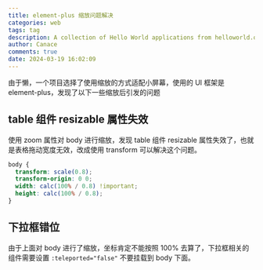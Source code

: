 ```yaml
---
title: element-plus 缩放问题解决
categories: web
tags: tag
description: A collection of Hello World applications from helloworld.org.
author: Canace
comments: true
date: 2024-03-19 16:02:09
---
```


由于懒，一个项目选择了使用缩放的方式适配小屏幕，使用的 UI 框架是 element-plus，发现了以下一些缩放后引发的问题

## table 组件 resizable 属性失效

使用 zoom 属性对 body 进行缩放，发现 table 组件 resizable 属性失效了，也就是表格拖动宽度无效，改成使用 transform 可以解决这个问题。

```css
body {
  transform: scale(0.8);
  transform-origin: 0 0;
  width: calc(100% / 0.8) !important;
  height: calc(100% / 0.8);
}
```

## 下拉框错位

由于上面对 body 进行了缩放，坐标肯定不能按照 100% 去算了，下拉框相关的组件需要设置 `:teleported="false"` 不要挂载到 body 下面。

